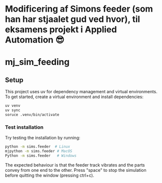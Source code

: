 # Modificering af Simons feeder (som han har stjaalet gud ved hvor), til eksamens projekt i Applied Automation :sunglasses:

# mj_sim_feeding

## Setup

This project uses uv for dependency management and virtual environments.
To get started, create a virtual environment and install dependencies:

```bash
uv venv
uv sync
soruce .venv/bin/activate
```

### Test installation

Try testing the installation by running:

```bash
python -m sims.feeder  # Linux
mjpython -m sims.feeder # MacOS
Python -m sims.feeder   # Windows
```

The expected behaviour is that the feeder track vibrates and the parts convey from one end to the other.
Press "space" to stop the simulation before quitting the window (pressing ctrl+c).
